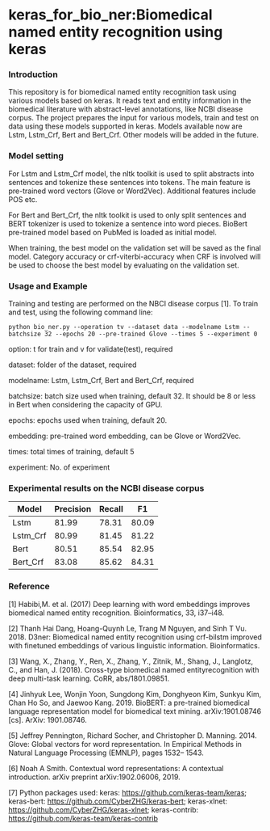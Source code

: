# keras_for_bio_ner:Biomedical named entity recognition using keras
### Introduction
This repository is for biomedical named entity recognition task using various models based on keras. It reads text and entity information in the biomedical literature with abstract-level annotations, like NCBI disease corpus. The project prepares the input for various models, train and test on data using these models supported in keras. Models available now are Lstm, Lstm_Crf, Bert and Bert_Crf. Other models will be added in the future.
### Model setting
For Lstm and Lstm_Crf model, the nltk toolkit is used to split abstracts into sentences and tokenize these sentences into tokens. The main feature is pre-trained word vectors (Glove or Word2Vec). Additional features include POS etc.

For Bert and Bert_Crf, the nltk toolkit is used to only split sentences and BERT tokenizer is used to tokenize a sentence into word pieces. BioBert pre-trained model based on PubMed is loaded as initial model.

When training, the best model on the validation set will be saved as the final model. Category accuracy or crf-viterbi-accuracy when CRF is involved will be used to choose the best model by evaluating on the validation set.
### Usage and Example
Training and testing are performed on the NBCI disease corpus [1]. To train and test, using the following command line:
```shell
python bio_ner.py --operation tv --dataset data --modelname Lstm --batchsize 32 --epochs 20 --pre-trained Glove --times 5 --experiment 0
```
option: t for train and v for validate(test), required

dataset: folder of the dataset, required

modelname: Lstm, Lstm_Crf, Bert and Bert_Crf, required

batchsize: batch size used when training, default 32. It should be 8 or less in Bert when considering the capacity of GPU.

epochs: epochs used when training, default 20.

embedding: pre-trained word embedding, can be Glove or Word2Vec.

times: total times of training, default 5

experiment: No. of experiment

### Experimental results on the NCBI disease corpus
| Model    | Precision | Recall | F1    |
| -------- | --------- | ------ | ----- |
| Lstm     | 81.99     | 78.31  | 80.09 |
| Lstm_Crf | 80.99     | 81.45  | 81.22 |
| Bert     | 80.51     | 85.54  | 82.95 |
| Bert_Crf | 83.08     | 85.62  | 84.31 |

### Reference
[1] Habibi,M. et al. (2017) Deep learning with word embeddings improves biomedical named entity recognition. Bioinformatics, 33, i37–i48.

[2] Thanh Hai Dang, Hoang-Quynh Le, Trang M Nguyen, and Sinh T Vu. 2018. D3ner: Biomedical named entity recognition using crf-bilstm improved with finetuned embeddings of various linguistic information. Bioinformatics.

[3] Wang, X., Zhang, Y., Ren, X., Zhang, Y., Zitnik, M., Shang, J., Langlotz, C., and Han, J. (2018). Cross-type biomedical named entityrecognition with deep multi-task learning. CoRR, abs/1801.09851.

[4] Jinhyuk Lee, Wonjin Yoon, Sungdong Kim, Donghyeon Kim, Sunkyu Kim, Chan Ho So, and Jaewoo Kang. 2019. BioBERT: a pre-trained biomedical language representation model for biomedical text mining. arXiv:1901.08746 [cs]. ArXiv: 1901.08746.

[5] Jeffrey Pennington, Richard Socher, and Christopher D. Manning. 2014. Glove: Global vectors for
word representation. In Empirical Methods in Natural Language Processing (EMNLP), pages 1532–
1543.

[6] Noah A Smith. Contextual word representations: A contextual introduction. arXiv
preprint arXiv:1902.06006, 2019.

[7] Python packages used: keras: https://github.com/keras-team/keras; keras-bert: https://github.com/CyberZHG/keras-bert; keras-xlnet: https://github.com/CyberZHG/keras-xlnet; keras-contrib: https://github.com/keras-team/keras-contrib
